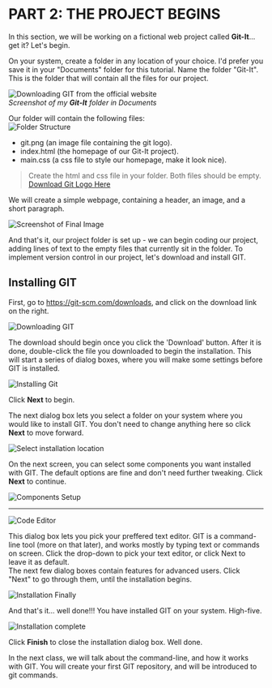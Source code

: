 # PART 2: THE PROJECT BEGINS
In this section, we will be working on a fictional web project called **Git-It**... get it? Let's begin. 

On your system, create a folder in any location of your choice. I'd prefer you save it in your "Documents" folder for this tutorial. Name the folder "Git-It". This is the folder that will contain all the files for our project.  

![Downloading GIT from the official website](./images/1-NewFolder.png)  
*Screenshot of my **Git-It** folder in Documents*  

Our folder will contain the following files:  
![Folder Structure](./images/2-FolderStructure.png)
 - git.png (an image file containing the git logo). 
 - index.html (the homepage of our Git-It project).
 - main.css (a css file to style our homepage, make it look nice).   
 > Create the html and css file in your folder. Both files should be empty.  
 >[Download Git Logo Here](https://git-scm.com/images/logos/downloads/Git-Icon-1788C.png "Download GIT logo")

We will create a simple webpage, containing a header, an image, and a short paragraph.  

![Screenshot of Final Image](./images/3-GitItHomepage.png)

And that's it, our project folder is set up - we can begin coding our project, adding lines of text to the empty files that currently sit in the folder. To implement version control in our project, let's download and install GIT.

## Installing GIT
First, go to https://git-scm.com/downloads, and click on the download link on the right.  

![Downloading GIT](./images/4-DownloadGit.png)  

The download should begin once you click the 'Download' button. After it is done, double-click the file you downloaded to begin the installation. This will start a series of dialog boxes, where you will make some settings before GIT is installed.  

![Installing Git](./images/5-GITinstallation.png)  

Click **Next** to begin.  

The next dialog box lets you select a folder on your system where you would like to install GIT. You don't need to change anything here so click **Next** to move forward.  

![Select installation location](./images/6-DestinationLocation.png)  

On the next screen, you can select some components you want installed with GIT. The default options are fine and don't need further tweaking. Click **Next** to continue.  

![Components Setup](./images/7-ComponentsSetup.png)  

***

![Code Editor](./images/8-CodeEditor.png)  

This dialog box lets you pick your preffered text editor. GIT is a command-line tool (more on that later), and works mostly by typing text or commands on screen. Click the drop-down to pick your text editor, or click Next to leave it as default.  
The next few dialog boxes contain features for advanced users. Click "Next" to go through them, until the installation begins.  

![Installation Finally](./images/9-InstallationFinally.png)  

And that's it... well done!!! You have installed GIT on your system. High-five.  

![Installation complete](./images/10-InstallationComplete.png)  

Click __Finish__ to close the installation dialog box. Well done.

In the next class, we will talk about the command-line, and how it works with GIT. You will create your first GIT repository, and will be introduced to git commands.